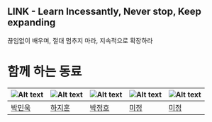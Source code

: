 ## LINK - Learn Incessantly, Never stop, Keep expanding
끊임없이 배우며, 절대 멈추지 마라, 지속적으로 확장하라





# 함께 하는 동료

| ![Alt text](https://avatars.githubusercontent.com/u/88137420?s=400&u=39adcd6bdc7603df1571178d13cc74ff89f69f2c&v=4) | ![Alt text](https://avatars.githubusercontent.com/u/88388295?v=4) | ![Alt text](https://avatars.githubusercontent.com/u/96610382?v=4) | ![Alt text]() | ![Alt text]() |
|--------------------------------------------|--------------------------------------------|--------------------------------------------|------------------------------------------|--------------------------------------------|
| [박민욱](https://github.com/JohnPrk)| [하지훈](https://github.com/habibi03336)   | [박정호](https://github.com/Jeongho0805)     | [미정]()   | [미정]()      |


<!--

**Here are some ideas to get you started:**

🙋‍♀️ A short introduction - what is your organization all about?
🌈 Contribution guidelines - how can the community get involved?
👩‍💻 Useful resources - where can the community find your docs? Is there anything else the community should know?
🍿 Fun facts - what does your team eat for breakfast?
🧙 Remember, you can do mighty things with the power of [Markdown](https://docs.github.com/github/writing-on-github/getting-started-with-writing-and-formatting-on-github/basic-writing-and-formatting-syntax)
-->
